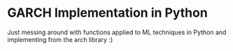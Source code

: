 <h1> GARCH Implementation in Python</h1>
Just messing around with functions applied to ML techniques in Python and implementing from the arch library :)


